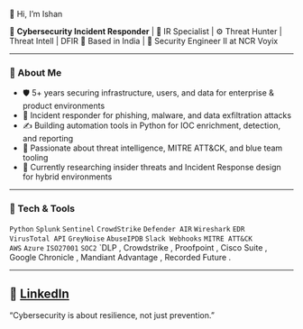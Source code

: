  👋 Hi, I’m Ishan

🎯 **Cybersecurity Incident Responder** | 🔐 IR Specialist | ⚙️ Threat Hunter | Threat Intell | DFIR 
📍 Based in India | 💼 Security Engineer II at NCR Voyix

---

### 🚀 About Me

- 🛡️ 5+ years securing infrastructure, users, and data for enterprise & product environments
- 🔄 Incident responder for phishing, malware, and data exfiltration attacks
- ✍️ Building automation tools in Python for IOC enrichment, detection, and reporting
- 🧠 Passionate about threat intelligence, MITRE ATT&CK, and blue team tooling
- 💬 Currently researching insider threats and Incident Response design for hybrid environments

---

### 🧰 Tech & Tools

`Python` `Splunk` `Sentinel` `CrowdStrike` `Defender AIR` `Wireshark` `EDR`  
`VirusTotal API` `GreyNoise` `AbuseIPDB` `Slack Webhooks` `MITRE ATT&CK`  
`AWS` `Azure` `ISO27001` `SOC2` `DLP , Crowdstrike , Proofpoint , Cisco Suite , Google Chronicle , Mandiant Advantage , Recorded Future .

---

💼 [LinkedIn](https://linkedin.com/in/ish4n)  
---
“Cybersecurity is about resilience, not just prevention.”
